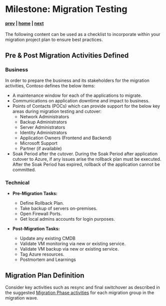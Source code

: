
# Milestone: Migration Testing

#### [prev](./replication.md) | [home](./readme.md)  | [next](./migration.md)

The following content can be used as a checklist to incorporate within your migration project plan to ensure best practices.

## **Pre & Post  Migration Activities Defined**

### Business
In order to prepare the business and its stakeholders for the migration activities, Contoso defines the below items:

- A maintenance window for each of the applications to migrate.
- Communications on application downtime and impact to business.
- Points of Contacts (POCs) which can provide support for the below key areas during migration testing and cutover:
    - Network Administrators
    - Backup Administrators
    - Server Administrators
    - Identity Administrators
    - Application Owners (Frontend and Backend)
    - Microsoft Support
    - Partner (if available)
- Soak Period after the cutover. During the Soak Period after application cutover to Azure, if any issues arise the rollback plan must be executed. After the Soak Period has expired, rollback of the application cannot be committed.

### Technical
- **Pre-Migration Tasks:**
    - Define Rollback Plan.
    - Take backup of servers on-premises.
    - Open Firewall Ports.
    - Get local admins accounts for login purposes.


- **Post-Migration Tasks:**
    - Update any existing CMDB
    - Validate VM monitoring via new or existing service.
    - Validate VM backup via new or existing service.
    - Tag Azure resources.
    - Postmortem and Learnings

## **Migration Plan Definition**
Consider key activities such as resync and final switchover as described in the suggested [Migration Phase activities](https://docs.microsoft.com/en-us/azure/storage/common/storage-migration-overview?toc=/azure/storage/blobs/toc.json#migration-phase) for each migration group in the migration wave.

